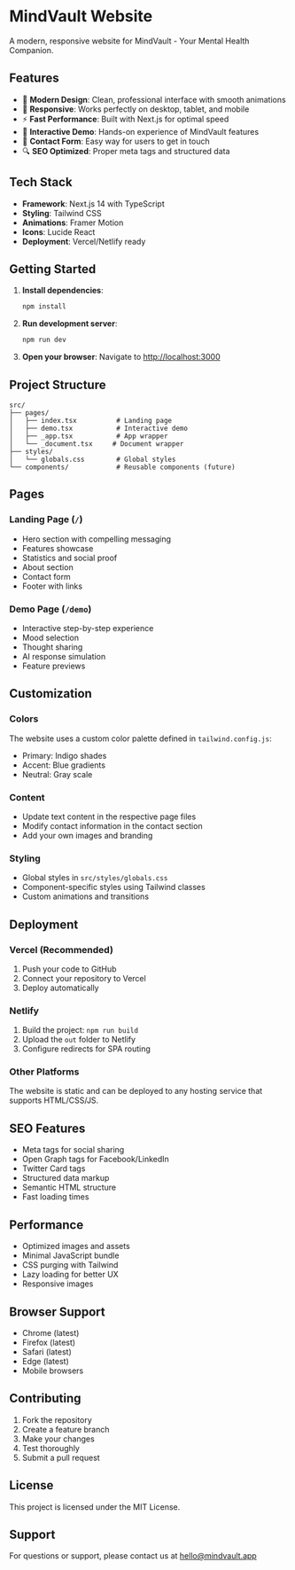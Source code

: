 # MindVault Website

A modern, responsive website for MindVault - Your Mental Health Companion.

## Features

- 🎨 **Modern Design**: Clean, professional interface with smooth animations
- 📱 **Responsive**: Works perfectly on desktop, tablet, and mobile
- ⚡ **Fast Performance**: Built with Next.js for optimal speed
- 🎯 **Interactive Demo**: Hands-on experience of MindVault features
- 📧 **Contact Form**: Easy way for users to get in touch
- 🔍 **SEO Optimized**: Proper meta tags and structured data

## Tech Stack

- **Framework**: Next.js 14 with TypeScript
- **Styling**: Tailwind CSS
- **Animations**: Framer Motion
- **Icons**: Lucide React
- **Deployment**: Vercel/Netlify ready

## Getting Started

1. **Install dependencies**:
   ```bash
   npm install
   ```

2. **Run development server**:
   ```bash
   npm run dev
   ```

3. **Open your browser**:
   Navigate to [http://localhost:3000](http://localhost:3000)

## Project Structure

```
src/
├── pages/
│   ├── index.tsx          # Landing page
│   ├── demo.tsx           # Interactive demo
│   ├── _app.tsx           # App wrapper
│   └── _document.tsx     # Document wrapper
├── styles/
│   └── globals.css        # Global styles
└── components/            # Reusable components (future)
```

## Pages

### Landing Page (`/`)
- Hero section with compelling messaging
- Features showcase
- Statistics and social proof
- About section
- Contact form
- Footer with links

### Demo Page (`/demo`)
- Interactive step-by-step experience
- Mood selection
- Thought sharing
- AI response simulation
- Feature previews

## Customization

### Colors
The website uses a custom color palette defined in `tailwind.config.js`:
- Primary: Indigo shades
- Accent: Blue gradients
- Neutral: Gray scale

### Content
- Update text content in the respective page files
- Modify contact information in the contact section
- Add your own images and branding

### Styling
- Global styles in `src/styles/globals.css`
- Component-specific styles using Tailwind classes
- Custom animations and transitions

## Deployment

### Vercel (Recommended)
1. Push your code to GitHub
2. Connect your repository to Vercel
3. Deploy automatically

### Netlify
1. Build the project: `npm run build`
2. Upload the `out` folder to Netlify
3. Configure redirects for SPA routing

### Other Platforms
The website is static and can be deployed to any hosting service that supports HTML/CSS/JS.

## SEO Features

- Meta tags for social sharing
- Open Graph tags for Facebook/LinkedIn
- Twitter Card tags
- Structured data markup
- Semantic HTML structure
- Fast loading times

## Performance

- Optimized images and assets
- Minimal JavaScript bundle
- CSS purging with Tailwind
- Lazy loading for better UX
- Responsive images

## Browser Support

- Chrome (latest)
- Firefox (latest)
- Safari (latest)
- Edge (latest)
- Mobile browsers

## Contributing

1. Fork the repository
2. Create a feature branch
3. Make your changes
4. Test thoroughly
5. Submit a pull request

## License

This project is licensed under the MIT License.

## Support

For questions or support, please contact us at hello@mindvault.app
